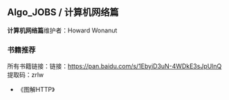 ## Algo_JOBS / 计算机网络篇

**计算机网络篇**维护者：Howard Wonanut



### 书籍推荐

所有书籍链接：链接：https://pan.baidu.com/s/1EbyiD3uN-4WDkE3sJpUlnQ 提取码：zrlw

- 《图解HTTP》

